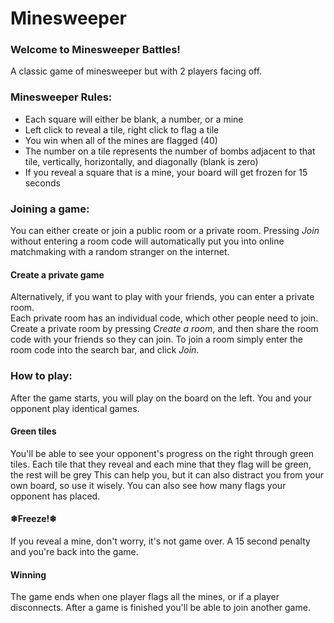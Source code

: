 # Minesweeper
### Welcome to Minesweeper Battles!
A classic game of minesweeper but with 2 players facing off.

### Minesweeper Rules: 
- Each square will either be blank, a number, or a mine
- Left click to reveal a tile, right click to flag a tile
- You win when all of the mines are flagged (40)
- The number on a tile represents the number of bombs adjacent to that tile, vertically, horizontally, and diagonally (blank is zero)
- If you reveal a square that is a mine, your board will get frozen for 15 seconds 

### Joining a game:
You can either create or join a public room or a private room.
Pressing *Join* without entering a room code will automatically put you into online matchmaking with a random stranger on the internet. 
#### Create a private game
Alternatively, if you want to play with your friends, you can enter a private room.  
Each private room has an individual code, which other people need to join. 
Create a private room by pressing *Create a room*, and then share the room code with your friends so they can join. 
To join a room simply enter the room code into the search bar, and click *Join*. 

### How to play:
After the game starts, you will play on the board on the left. You and your opponent play identical games.

#### Green tiles
You'll be able to see your opponent's progress on the right through green tiles.
Each tile that they reveal and each mine that they flag will be green, the rest will be grey
This can help you, but it can also distract you from your own board, so use it wisely. You can also see how many flags your opponent has placed.
#### ❄Freeze!❄
If you reveal a mine, don't worry, it's not game over. A 15 second penalty and you're back into the game.
#### Winning
The game ends when one player flags all the mines, or if a player disconnects. After a game is finished you'll be able to join another game.
